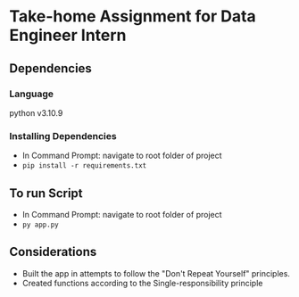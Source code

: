 # Take-home Assignment for Data Engineer Intern

## Dependencies

### Language
python v3.10.9
### Installing Dependencies
- In Command Prompt: navigate to root folder of project
- `pip install -r requirements.txt`

## To run Script
- In Command Prompt: navigate to root folder of project
- `py app.py`

## Considerations
- Built the app in attempts to follow the "Don't Repeat Yourself" principles.
- Created functions according to the Single-responsibility principle